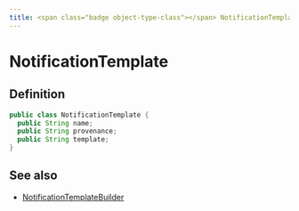 ```yaml
---
title: <span class="badge object-type-class"></span> NotificationTemplate
---
```

# <span class="badge object-type-class"></span> NotificationTemplate

## Definition

```java
public class NotificationTemplate {
  public String name;
  public String provenance;
  public String template;
}
```
## See also

 * <span class="badge builder"></span> [NotificationTemplateBuilder](./builder-NotificationTemplateBuilder.md)
